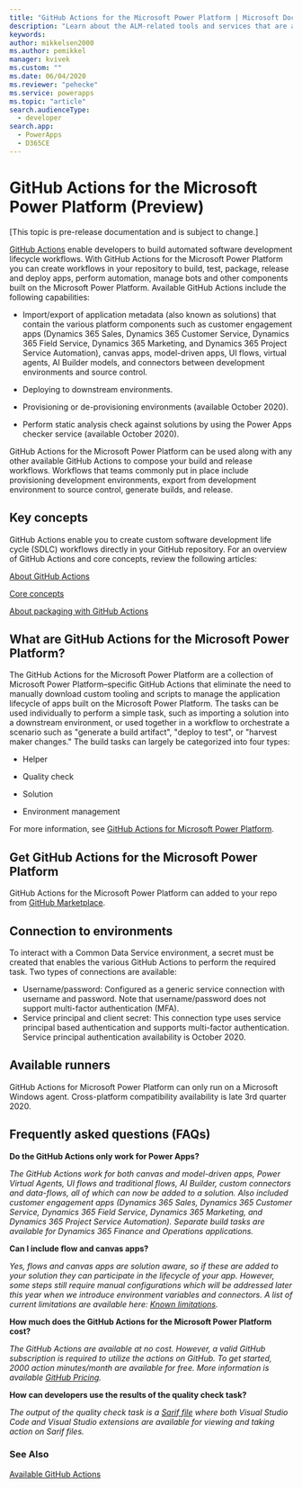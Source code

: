 ```yaml
---
title: "GitHub Actions for the Microsoft Power Platform | Microsoft Docs"
description: "Learn about the ALM-related tools and services that are available to developers when using Github and the Microsoft Power Platform."
keywords: 
author: mikkelsen2000
ms.author: pemikkel
manager: kvivek
ms.custom: ""
ms.date: 06/04/2020
ms.reviewer: "pehecke"
ms.service: powerapps
ms.topic: "article"
search.audienceType: 
  - developer
search.app: 
  - PowerApps
  - D365CE
---
```


# GitHub Actions for the Microsoft Power Platform (Preview)

[This topic is pre-release documentation and is subject to change.]

[GitHub Actions](https://help.github.com/articles/about-github-actions) enable developers to build automated software development lifecycle workflows. With GitHub Actions for the Microsoft Power Platform you can create workflows in your repository to build, test, package, release and deploy apps, perform automation, manage bots and other components built on the Microsoft Power Platform. Available GitHub Actions include the following capabilities:

<ul><li>Import/export of application metadata (also known as
solutions) that contain the various platform components such as customer engagement apps (Dynamics 365 Sales, Dynamics 365 Customer Service, Dynamics 365 Field Service, Dynamics 365 Marketing, and Dynamics 365 Project Service Automation), canvas apps, model-driven apps, UI flows, virtual agents, AI Builder models, and connectors between development environments and source control.</li></ul>
<ul><li>Deploying to downstream environments.</li></ul>

<ul><li>Provisioning or de-provisioning
environments (available October 2020).</li></ul>

<ul><li>Perform static analysis check against solutions by using the Power Apps checker service (available October 2020).</li></ul>

GitHub Actions for the Microsoft Power Platform can be used along with any other available GitHub Actions to compose your build and release workflows. Workflows that teams commonly put in place include provisioning development environments, export from development environment to source control, generate builds, and release.

## Key concepts
GitHub Actions enable you to create custom software development life cycle (SDLC) workflows directly in your GitHub repository. For an overview of GitHub Actions and core concepts, review the following articles:

[About GitHub Actions](https://help.github.com/actions/getting-started-with-github-actions/about-github-actions)

[Core concepts](https://help.github.com/actions/getting-started-with-github-actions/core-concepts-for-github-actions)

[About packaging with GitHub Actions](https://help.github.com/en/actions/publishing-packages-with-github-actions/about-packaging-with-github-actions)

## What are GitHub Actions for the Microsoft Power Platform?

The GitHub Actions for the Microsoft Power Platform are a collection of Microsoft Power Platform&ndash;specific GitHub Actions that eliminate the need to manually download custom tooling and
scripts to manage the application lifecycle of apps built on the Microsoft Power Platform. The tasks can be used
individually to perform a simple task, such as importing a solution into a
downstream environment, or used together in a workflow to orchestrate a
scenario such as "generate a build artifact", "deploy to test", or "harvest maker changes." The build tasks can largely be categorized into four types:

- Helper

- Quality check

- Solution

- Environment management

For more information, see [GitHub Actions for Microsoft Power Platform](devops-github-available-actions.md).

## Get GitHub Actions for the Microsoft Power Platform

GitHub Actions for the Microsoft Power Platform can added to your repo
from [GitHub Marketplace](https://github.com/marketplace?type=actions).

## Connection to environments

To interact with a Common Data Service environment, a secret must be created that enables the various GitHub Actions to perform the required task. Two types of connections are available:

- Username/password: Configured as a generic service connection with username and password. Note that username/password does not support multi-factor authentication (MFA).
- Service principal and client secret: This connection type uses service principal based authentication and supports multi-factor authentication. Service principal authentication availability is  October 2020.

## Available runners
GitHub Actions for Microsoft Power Platform can only run on a Microsoft Windows agent. Cross-platform compatibility availability is late 3rd quarter 2020.

## Frequently asked questions (FAQs)

**Do the GitHub Actions only work for Power Apps?**  

*The GitHub Actions work for both canvas and model-driven apps, Power Virtual Agents, UI flows and traditional flows, AI Builder, custom connectors and data-flows, all of which can now be added to a solution. Also included customer engagement apps (Dynamics 365 Sales, Dynamics 365 Customer Service, Dynamics 365 Field Service, Dynamics 365 Marketing, and Dynamics 365 Project Service Automation). Separate build tasks are available for Dynamics 365 Finance and Operations applications.*

**Can I include flow and canvas apps?**

*Yes, flows and canvas apps are solution aware, so if these are added to your solution they can participate in the lifecycle of your app.  However, some steps still require manual configurations which will be addressed later this year when we introduce environment variables and connectors. A list of current limitations are available here: [Known limitations](/powerapps/maker/common-data-service/use-solution-explorer#known-limitations).*

**How much does the GitHub Actions for the Microsoft Power Platform cost?**

*The GitHub Actions are available at no cost. However, a valid GitHub subscription is required to utilize the actions on GitHub. To get started, 2000 action minutes/month are available for free. More information is available [GitHub Pricing](https://github.com/pricing/).*

**How can developers use the results of the quality check task?**

*The output of the quality check task is a [Sarif file](https://sarifweb.azurewebsites.net/) where both Visual Studio Code and Visual Studio extensions are available for viewing and taking action on Sarif files.*

### See Also

[Available GitHub Actions](devops-github-available-actions.md)
